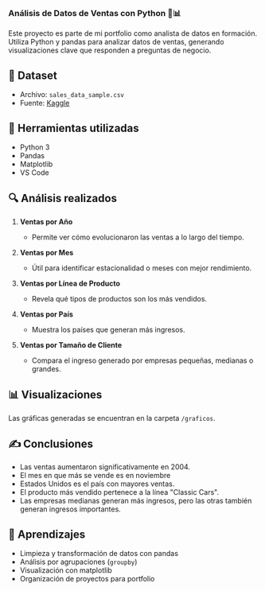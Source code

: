 ### Análisis de Datos de Ventas con Python 🛒📊

Este proyecto es parte de mi portfolio como analista de datos en formación. Utiliza Python y pandas para analizar datos de ventas, generando visualizaciones clave que responden a preguntas de negocio.

## 📁 Dataset
- Archivo: `sales_data_sample.csv`
- Fuente: [Kaggle](https://www.kaggle.com/datasets/kyanyoga/sample-sales-data)

## 🧰 Herramientas utilizadas
- Python 3
- Pandas
- Matplotlib
- VS Code

## 🔍 Análisis realizados

1. **Ventas por Año**
   - Permite ver cómo evolucionaron las ventas a lo largo del tiempo.

2. **Ventas por Mes**
   - Útil para identificar estacionalidad o meses con mejor rendimiento.

3. **Ventas por Línea de Producto**
   - Revela qué tipos de productos son los más vendidos.

4. **Ventas por País**
   - Muestra los países que generan más ingresos.

5. **Ventas por Tamaño de Cliente**
   - Compara el ingreso generado por empresas pequeñas, medianas o grandes.

## 📊 Visualizaciones

Las gráficas generadas se encuentran en la carpeta `/graficos`.

## ✍️ Conclusiones

- Las ventas aumentaron significativamente en 2004.
- El mes en que más se vende es en noviembre
- Estados Unidos es el país con mayores ventas.
- El producto más vendido pertenece a la línea "Classic Cars".
- Las empresas medianas generan más ingresos, pero las otras también generan ingresos importantes.

## 🧠 Aprendizajes

- Limpieza y transformación de datos con pandas
- Análisis por agrupaciones (`groupby`)
- Visualización con matplotlib
- Organización de proyectos para portfolio
